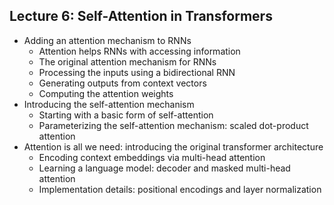 ##  Lecture 6: Self-Attention in Transformers

- Adding an attention mechanism to RNNs
  - Attention helps RNNs with accessing information
  - The original attention mechanism for RNNs
  - Processing the inputs using a bidirectional RNN
  - Generating outputs from context vectors
  - Computing the attention weights
- Introducing the self-attention mechanism
  - Starting with a basic form of self-attention
  - Parameterizing the self-attention mechanism: scaled dot-product attention
- Attention is all we need: introducing the original transformer architecture
  - Encoding context embeddings via multi-head attention
  - Learning a language model: decoder and masked multi-head attention
  - Implementation details: positional encodings and layer normalization
